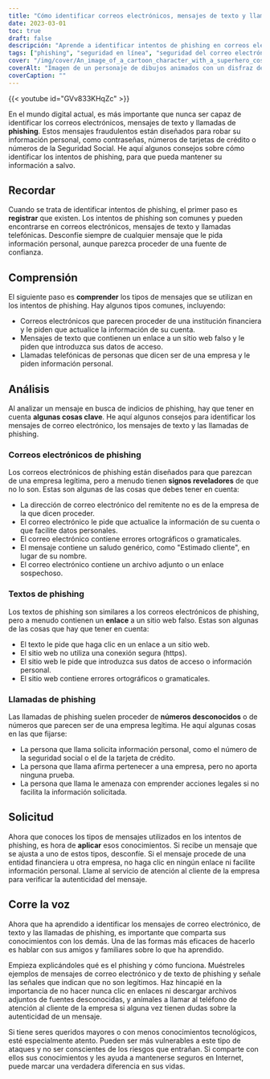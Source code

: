 ```yaml
---
title: "Cómo identificar correos electrónicos, mensajes de texto y llamadas de phishing"
date: 2023-03-01
toc: true
draft: false
descripción: "Aprende a identificar intentos de phishing en correos electrónicos, textos y llamadas para mantener a salvo tu información personal".
tags: ["phishing", "seguridad en línea", "seguridad del correo electrónico", "ciberseguridad", "seguridad en Internet", "correos electrónicos de phishing", "mensajes de texto de phishing", "llamadas de phishing", "amenazas digitales", "robo de identidad", "protección de datos", "fraude en línea", "estafas en línea", "privacidad en línea", "consejos de seguridad en línea", "ciberdelincuencia", "seguridad de la información", "seguridad de contraseñas", "seguridad de datos", "concienciación sobre seguridad"].
cover: "/img/cover/An_image_of_a_cartoon_character_with_a_superhero_costume.png"
coverAlt: "Imagen de un personaje de dibujos animados con un disfraz de superhéroe y un escudo bloqueando una caña de pescar con un correo electrónico de phishing".
coverCaption: ""
---
```

{{< youtube id="GVv833KHqZc" >}}


En el mundo digital actual, es más importante que nunca ser capaz de identificar los correos electrónicos, mensajes de texto y llamadas de **phishing**. Estos mensajes fraudulentos están diseñados para robar su información personal, como contraseñas, números de tarjetas de crédito o números de la Seguridad Social. He aquí algunos consejos sobre cómo identificar los intentos de phishing, para que pueda mantener su información a salvo.

## Recordar

Cuando se trata de identificar intentos de phishing, el primer paso es **registrar** que existen. Los intentos de phishing son comunes y pueden encontrarse en correos electrónicos, mensajes de texto y llamadas telefónicas. Desconfíe siempre de cualquier mensaje que le pida información personal, aunque parezca proceder de una fuente de confianza.

## Comprensión

El siguiente paso es **comprender** los tipos de mensajes que se utilizan en los intentos de phishing. Hay algunos tipos comunes, incluyendo:

- Correos electrónicos que parecen proceder de una institución financiera y le piden que actualice la información de su cuenta.
- Mensajes de texto que contienen un enlace a un sitio web falso y le piden que introduzca sus datos de acceso.
- Llamadas telefónicas de personas que dicen ser de una empresa y le piden información personal.

## Análisis

Al analizar un mensaje en busca de indicios de phishing, hay que tener en cuenta **algunas cosas clave**. He aquí algunos consejos para identificar los mensajes de correo electrónico, los mensajes de texto y las llamadas de phishing.

### Correos electrónicos de phishing

Los correos electrónicos de phishing están diseñados para que parezcan de una empresa legítima, pero a menudo tienen **signos reveladores** de que no lo son. Estas son algunas de las cosas que debes tener en cuenta:

- La dirección de correo electrónico del remitente no es de la empresa de la que dicen proceder.
- El correo electrónico le pide que actualice la información de su cuenta o que facilite datos personales.
- El correo electrónico contiene errores ortográficos o gramaticales.
- El mensaje contiene un saludo genérico, como "Estimado cliente", en lugar de su nombre.
- El correo electrónico contiene un archivo adjunto o un enlace sospechoso.

### Textos de phishing

Los textos de phishing son similares a los correos electrónicos de phishing, pero a menudo contienen un **enlace** a un sitio web falso. Estas son algunas de las cosas que hay que tener en cuenta:

- El texto le pide que haga clic en un enlace a un sitio web.
- El sitio web no utiliza una conexión segura (https).
- El sitio web le pide que introduzca sus datos de acceso o información personal.
- El sitio web contiene errores ortográficos o gramaticales.

### Llamadas de phishing

Las llamadas de phishing suelen proceder de **números desconocidos** o de números que parecen ser de una empresa legítima. He aquí algunas cosas en las que fijarse:

- La persona que llama solicita información personal, como el número de la seguridad social o el de la tarjeta de crédito.
- La persona que llama afirma pertenecer a una empresa, pero no aporta ninguna prueba.
- La persona que llama le amenaza con emprender acciones legales si no facilita la información solicitada.

## Solicitud

Ahora que conoces los tipos de mensajes utilizados en los intentos de phishing, es hora de **aplicar** esos conocimientos. Si recibe un mensaje que se ajusta a uno de estos tipos, desconfíe. Si el mensaje procede de una entidad financiera u otra empresa, no haga clic en ningún enlace ni facilite información personal. Llame al servicio de atención al cliente de la empresa para verificar la autenticidad del mensaje.

## Corre la voz

Ahora que ha aprendido a identificar los mensajes de correo electrónico, de texto y las llamadas de phishing, es importante que comparta sus conocimientos con los demás. Una de las formas más eficaces de hacerlo es hablar con sus amigos y familiares sobre lo que ha aprendido.

Empieza explicándoles qué es el phishing y cómo funciona. Muéstreles ejemplos de mensajes de correo electrónico y de texto de phishing y señale las señales que indican que no son legítimos. Haz hincapié en la importancia de no hacer nunca clic en enlaces ni descargar archivos adjuntos de fuentes desconocidas, y anímales a llamar al teléfono de atención al cliente de la empresa si alguna vez tienen dudas sobre la autenticidad de un mensaje.

Si tiene seres queridos mayores o con menos conocimientos tecnológicos, esté especialmente atento. Pueden ser más vulnerables a este tipo de ataques y no ser conscientes de los riesgos que entrañan. Si comparte con ellos sus conocimientos y les ayuda a mantenerse seguros en Internet, puede marcar una verdadera diferencia en sus vidas.
